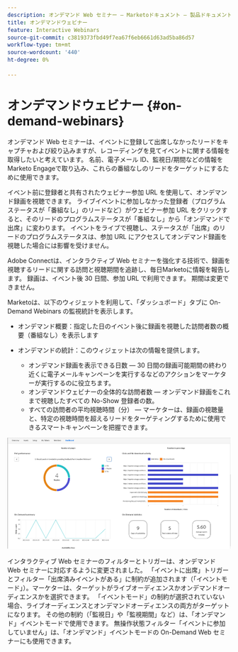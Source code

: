 ```yaml
---
description: オンデマンド Web セミナー — Marketoドキュメント — 製品ドキュメント
title: オンデマンドウェビナー
feature: Interactive Webinars
source-git-commit: c3819373fbd49f7ea67f6eb6661d63ad5ba86d57
workflow-type: tm+mt
source-wordcount: '440'
ht-degree: 0%

---
```


# オンデマンドウェビナー {#on-demand-webinars}

オンデマンド Web セミナーは、イベントに登録して出席しなかったリードをキャプチャおよび絞り込みますが、レコーディングを見てイベントに関する情報を取得したいと考えています。 名前、電子メール ID、監視日/期間などの情報をMarketo Engageで取り込み、これらの番組なしのリードをターゲットにするために使用できます。

イベント前に登録者と共有されたウェビナー参加 URL を使用して、オンデマンド録画を視聴できます。 ライブイベントに参加しなかった登録者（プログラムステータスが「番組なし」のリードなど）がウェビナー参加 URL をクリックすると、そのリードのプログラムステータスが「番組なし」から「オンデマンドで出席」に変わります。 イベントをライブで視聴し、ステータスが「出席」のリードのプログラムステータスは、参加 URL にアクセスしてオンデマンド録画を視聴した場合には影響を受けません。

Adobe Connectは、インタラクティブ Web セミナーを強化する技術で、録画を視聴するリードに関する訪問と視聴期間を追跡し、毎日Marketoに情報を報告します。 録画は、イベント後 30 日間、参加 URL で利用できます。 期間は変更できません。

Marketoは、以下のウィジェットを利用して、「ダッシュボード」タブに On-Demand Webinars の監視統計を表示します。

* オンデマンド概要：指定した日のイベント後に録画を視聴した訪問者数の概要（番組なし）を表示します

* オンデマンドの統計：このウィジェットは次の情報を提供します。
   * オンデマンド録画を表示できる日数 — 30 日間の録画可能期間の終わり近くに電子メールキャンペーンを実行するなどのアクションをマーケターが実行するのに役立ちます。
   * オンデマンドウェビナーの全体的な訪問者数 — オンデマンド録画をこれまで視聴したすべての No-Show 登録者の数。
   * すべての訪問者の平均視聴時間（分） — マーケターは、録画の視聴量と、特定の視聴時間を超えるリードをターゲティングするために使用できるスマートキャンペーンを把握できます。

![](assets/on-demand-webinars-1.png)

インタラクティブ Web セミナーのフィルターとトリガーは、オンデマンド Web セミナーに対応するように変更されました。 「イベントに出席」トリガーとフィルター「出席済みイベントがある」に制約が追加されます（「イベントモード」）。マーケターは、ターゲットがライブオーディエンスかオンデマンドオーディエンスかを選択できます。 「イベントモード」の制約が選択されていない場合、ライブオーディエンスとオンデマンドオーディエンスの両方がターゲットになります。 その他の制約（「監視日」や「監視期間」など）は、「オンデマンド」イベントモードで使用できます。 無操作状態フィルター「イベントに参加していません」は、「オンデマンド」イベントモードの On-Demand Web セミナーにも使用できます。
